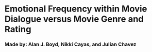 # Emotional Frequency within Movie Dialogue versus Movie Genre and Rating
### Made by: Alan J. Boyd, Nikki Cayas, and Julian Chavez